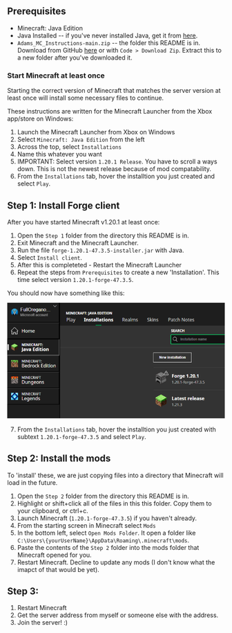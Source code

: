 ## Prerequisites
- Minecraft: Java Edition
- Java Installed -- if you've never installed Java, get it from [here](https://www.java.com/download/ie_manual.jsp).
- `Adams_MC_Instructions-main.zip` -- the folder this README is in. Download from GitHub [here](https://github.com/AdamJSchofield/Adams_MC_Instructions/archive/refs/heads/main.zip) or with `Code > Download Zip`. Extract this to a new folder after you've downloaded it.

### Start Minecraft at least once

Starting the correct version of Minecraft that matches the server version at least once will install some necessary files to continue.

These instructions are written for the Minecraft Launcher from the Xbox app/store on Windows:

1. Launch the Minecraft Launcher from Xbox on Windows
2. Select `Minecraft: Java Edition` from the left
3. Across the top, select `Installations`
4. Name this whatever you want
5. IMPORTANT: Select version `1.20.1 Release`. You have to scroll a ways down. This is not the newest release because of mod compatability.
6. From the `Installations` tab, hover the installtion you just created and select `Play`.

## Step 1: Install Forge client

After you have started Minecraft v1.20.1 at least once:

1. Open the `Step 1` folder from the directory this README is in.
2. Exit Minecraft and the Minecraft Launcher.
3. Run the file `forge-1.20.1-47.3.5-installer.jar` with Java.
4. Select `Install client`.
5. After this is completeted - Restart the Minecraft Launcher
6. Repeat the steps from `Prerequisites` to create a new 'Installation'. This time select version `1.20.1-forge-47.3.5`.

You should now have something like this:

![alt text](image.png)

7. From the `Installations` tab, hover the installtion you just created with subtext `1.20.1-forge-47.3.5` and select `Play`.

## Step 2: Install the mods

To 'install' these, we are just copying files into a directory that Minecraft will load in the future.

1. Open the `Step 2` folder from the directory this README is in. 
2. Highlight or shift+click all of the files in this this folder. Copy them to your clipboard, or ctrl+c.
3. Launch Minecraft (`1.20.1-forge-47.3.5`) if you haven't already.
4. From the starting screen in Minecraft select `Mods`
5. In the bottom left, select `Open Mods Folder`. It open a folder like `C:\Users\{yourUserName}\AppData\Roaming\.minecraft\mods`.
6. Paste the contents of the `Step 2` folder into the mods folder that Minecraft opened for you.
7. Restart Minecraft. Decline to update any mods (I don't know what the imapct of that would be yet).

## Step 3:

1. Restart Minecraft
2. Get the server address from myself or someone else with the address.
3. Join the server! :)
